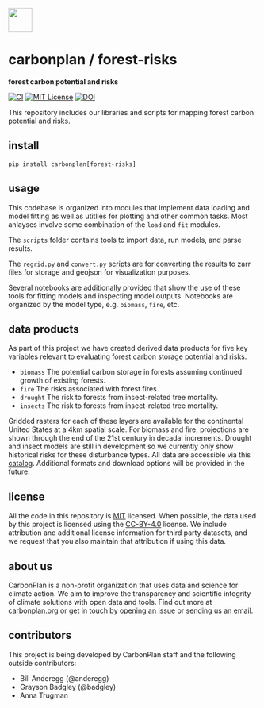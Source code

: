 <img
  src='https://carbonplan-assets.s3.amazonaws.com/monogram/dark-small.png'
  height='48'
/>

# carbonplan / forest-risks

**forest carbon potential and risks**

[![CI](https://github.com/carbonplan/forest-offsets/actions/workflows/main.yaml/badge.svg)](https://github.com/carbonplan/forest-offsets/actions/workflows/main.yaml)
[![MIT License](https://badgen.net/badge/license/MIT/blue)](./LICENSE)
[![DOI](https://img.shields.io/badge/code-10.5281/zenodo.4741329-6aa3d5?link=https://doi.org/10.5281/zenodo.4741329)](https://doi.org/10.5281/zenodo.4741329)

This repository includes our libraries and scripts for mapping forest carbon potential and risks.

## install

```shell
pip install carbonplan[forest-risks]
```

## usage

This codebase is organized into modules that implement data loading and model fitting as well as utitlies for plotting and other common tasks. Most anlayses involve some combination of the `load` and `fit` modules.

The `scripts` folder contains tools to import data, run models, and parse results.

The `regrid.py` and `convert.py` scripts are for converting the results to zarr files for storage and geojson for visualization purposes.

Several notebooks are additionally provided that show the use of these tools for fitting models and inspecting model outputs. Notebooks are organized by the model type, e.g. `biomass`, `fire`, etc.

## data products

As part of this project we have created derived data products for five key variables relevant to evaluating forest carbon storage potential and risks.
- `biomass` The potential carbon storage in forests assuming continued growth of existing forests.
- `fire` The risks associated with forest fires.
- `drought` The risk to forests from insect-related tree mortality.
- `insects` The risk to forests from insect-related tree mortality.

Gridded rasters for each of these layers are available for the continental United States at a 4km spatial scale. For biomass and fire, projections are shown through the end of the 21st century in decadal increments. Drought and insect models are still in development so we currently only show historical risks for these disturbance types.  All data are accessible via this [catalog](https://github.com/carbonplan/forest-risks/blob/master/carbonplan_forest_risks/data/catalog.yaml). Additional formats and download options will be provided in the future.

## license

All the code in this repository is [MIT](https://choosealicense.com/licenses/mit/) licensed. When possible, the data used by this project is licensed using the [CC-BY-4.0](https://choosealicense.com/licenses/cc-by-4.0/) license. We include attribution and additional license information for third party datasets, and we request that you also maintain that attribution if using this data.

## about us

CarbonPlan is a non-profit organization that uses data and science for climate action. We aim to improve the transparency and scientific integrity of climate solutions with open data and tools. Find out more at [carbonplan.org](https://carbonplan.org/) or get in touch by [opening an issue](https://github.com/carbonplan/forest-risks/issues/new) or [sending us an email](mailto:hello@carbonplan.org).

## contributors

This project is being developed by CarbonPlan staff and the following outside contributors:

- Bill Anderegg (@anderegg)
- Grayson Badgley (@badgley)
- Anna Trugman
